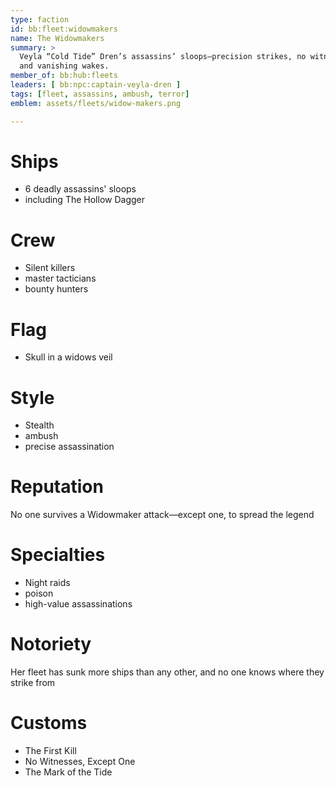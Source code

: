 ```yaml
---
type: faction
id: bb:fleet:widowmakers
name: The Widowmakers
summary: >
  Veyla “Cold Tide” Dren’s assassins’ sloops—precision strikes, no witnesses,
  and vanishing wakes.
member_of: bb:hub:fleets
leaders: [ bb:npc:captain-veyla-dren ]
tags: [fleet, assassins, ambush, terror]
emblem: assets/fleets/widow-makers.png

---
```

# Ships 
- 6 deadly assassins' sloops
- including The Hollow Dagger

# Crew 
- Silent killers
- master tacticians
- bounty hunters

# Flag 
- Skull in a widows veil

# Style 
- Stealth
- ambush
- precise assassination

# Reputation 
No one survives a Widowmaker attack—except one, to spread the legend

# Specialties
- Night raids
- poison
- high-value assassinations

# Notoriety
Her fleet has sunk more ships than any other, and no one knows where they strike from


# Customs
- The First Kill  
- No Witnesses, Except One  
- The Mark of the Tide  
